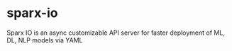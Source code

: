 # sparx-io
Sparx IO is an async customizable API server for faster deployment of ML, DL, NLP models via YAML

